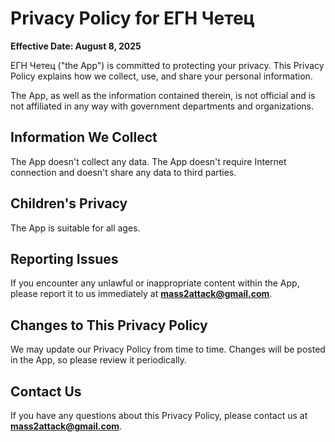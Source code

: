 # Privacy Policy for ЕГН Четец
**Effective Date: August 8, 2025**

ЕГН Четец ("the App") is committed to protecting your privacy. This Privacy Policy explains how we collect, use, and share your personal information.

The App, as well as the information contained therein, is not official and is not affiliated in any way with government departments and organizations.

## Information We Collect
The App doesn't collect any data. The App doesn't require Internet connection and doesn't share any data to third parties.

## Children's Privacy
The App is suitable for all ages.

## Reporting Issues
If you encounter any unlawful or inappropriate content within the App, please report it to us immediately at **mass2attack@gmail.com**.

## Changes to This Privacy Policy
We may update our Privacy Policy from time to time. Changes will be posted in the App, so please review it periodically.

## Contact Us
If you have any questions about this Privacy Policy, please contact us at **mass2attack@gmail.com**.